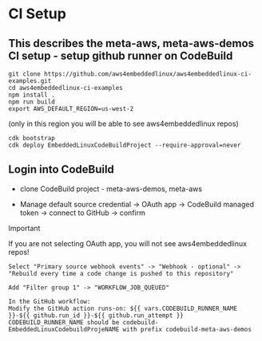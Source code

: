 # CI Setup
## This describes the meta-aws, meta-aws-demos CI setup - setup github runner on CodeBuild

```
git clone https://github.com/aws4embeddedlinux/aws4embeddedlinux-ci-examples.git
cd aws4embeddedlinux-ci-examples
npm install .
npm run build
export AWS_DEFAULT_REGION=us-west-2
```

(only in this region you will be able to see aws4embeddedlinux repos)

```
cdk bootstrap
cdk deploy EmbeddedLinuxCodeBuildProject --require-approval=never
```

## Login into CodeBuild
- clone CodeBuild project - meta-aws-demos, meta-aws

- Manage default source credential -> OAuth app -> CodeBuild managed token -> connect to GitHub -> confirm

> [!IMPORTANT]
> If you are not selecting OAuth app, you will not see aws4embeddedlinux repos!

```
Select "Primary source webhook events" -> "Webhook - optional" -> "Rebuild every time a code change is pushed to this repository"

Add "Filter group 1" -> "WORKFLOW_JOB_QUEUED"

In the GitHub workflow:
Modify the GitHub action runs-on: ${{ vars.CODEBUILD_RUNNER_NAME }}-${{ github.run_id }}-${{ github.run_attempt }} CODEBUILD_RUNNER_NAME should be codebuild-EmbeddedLinuxCodebuildProjeNAME with prefix codebuild-meta-aws-demos
```

